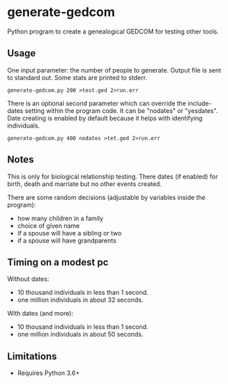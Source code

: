 # generate-gedcom

Python program to create a genealogical GEDCOM for testing other tools.

## Usage

One input parameter: the number of people to generate. Output file is sent to standard out. Some stats are printed to stderr.

```
generate-gedcom.py 200 >test.ged 2>run.err
```

There is an optional second parameter which can override the include-dates setting within the program code. It can be "nodates" or "yesdates". Date creating is enabled by default because it helps with identifying individuals.

```
generate-gedcom.py 400 nodates >tet.ged 2>run.err
```


## Notes

This is only for biological relationship testing. There dates (if enabled) for birth, death and marriate but no other events created.

There are some random decisions (adjustable by variables inside the program):
- how many children in a family
- choice of given name
- if a spouse will have a sibling or two
- if a spouse will have grandparents

## Timing on a modest pc

Without dates:
- 10 thousand individuals in less than 1 second.
- one million individuals in about 32 seconds.

With dates (and more):
- 10 thousand individuals in less than 1 second.
- one million individuals in about 50 seconds.

## Limitations

- Requires Python 3.6+
